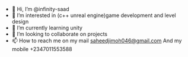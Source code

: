 - 👋 Hi, I’m @infinity-saad
- 👀 I’m interested in (c++ unreal engine)game development and level design
- 🌱 I’m currently learning unity
- 💞️ I’m looking to collaborate on projects
- 📫 How to reach me on my mail saheedjimoh046@gmail.com
And my mobile +2347011553588

<!---
infinity-saad/infinity-saad is a ✨ special ✨ repository because its `README.md` (this file) appears on your GitHub profile.
You can click the Preview link to take a look at your changes.
--->
